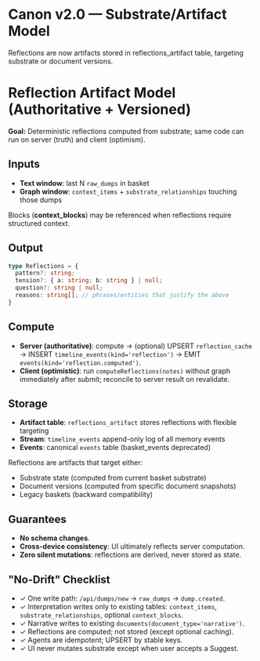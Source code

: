 # Canon v2.0 — Substrate/Artifact Model
Reflections are now artifacts stored in reflections_artifact table, targeting substrate or document versions.

# Reflection Artifact Model (Authoritative + Versioned)

**Goal:** Deterministic reflections computed from substrate; same code can run on server (truth) and client (optimism).

## Inputs
- **Text window**: last N `raw_dumps` in basket
- **Graph window**: `context_items` + `substrate_relationships` touching those dumps

Blocks (**context_blocks**) may be referenced when reflections require structured context.

## Output
```ts
type Reflections = {
  pattern?: string;
  tension?: { a: string; b: string } | null;
  question?: string | null;
  reasons: string[]; // phrases/entities that justify the above
}
```

## Compute
- **Server (authoritative)**: compute → (optional) UPSERT `reflection_cache` → INSERT `timeline_events(kind='reflection')` → EMIT `events(kind='reflection.computed')`.
- **Client (optimistic)**: run `computeReflections(notes)` without graph immediately after submit; reconcile to server result on revalidate.

## Storage
- **Artifact table**: `reflections_artifact` stores reflections with flexible targeting
- **Stream**: `timeline_events` append-only log of all memory events
- **Events**: canonical `events` table (basket_events deprecated)

Reflections are artifacts that target either:
- Substrate state (computed from current basket substrate)
- Document versions (computed from specific document snapshots)
- Legacy baskets (backward compatibility)

## Guarantees
- **No schema changes**.
- **Cross-device consistency**: UI ultimately reflects server computation.
- **Zero silent mutations**: reflections are derived, never stored as state.

## "No-Drift" Checklist
- ✓ One write path: `/api/dumps/new` → `raw_dumps` → `dump.created`.
- ✓ Interpretation writes only to existing tables: `context_items`, `substrate_relationships`, optional `context_blocks`.
- ✓ Narrative writes to existing `documents(document_type='narrative')`.
- ✓ Reflections are computed; not stored (except optional caching).
- ✓ Agents are idempotent; UPSERT by stable keys.
- ✓ UI never mutates substrate except when user accepts a Suggest.